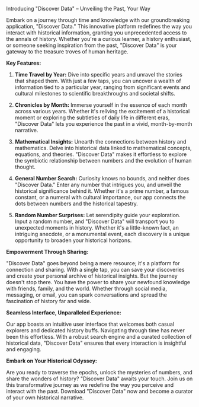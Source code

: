 Introducing "Discover Data" – Unveiling the Past, Your Way

Embark on a journey through time and knowledge with our groundbreaking application, "Discover Data." This innovative platform redefines the way you interact with historical information, granting you unprecedented access to the annals of history. Whether you're a curious learner, a history enthusiast, or someone seeking inspiration from the past, "Discover Data" is your gateway to the treasure troves of human heritage.

**Key Features:**

1. **Time Travel by Year:** Dive into specific years and unravel the stories that shaped them. With just a few taps, you can uncover a wealth of information tied to a particular year, ranging from significant events and cultural milestones to scientific breakthroughs and societal shifts.

2. **Chronicles by Month:** Immerse yourself in the essence of each month across various years. Whether it's reliving the excitement of a historical moment or exploring the subtleties of daily life in different eras, "Discover Data" lets you experience the past in a vivid, month-by-month narrative.

3. **Mathematical Insights:** Unearth the connections between history and mathematics. Delve into historical data linked to mathematical concepts, equations, and theories. "Discover Data" makes it effortless to explore the symbiotic relationship between numbers and the evolution of human thought.

4. **General Number Search:** Curiosity knows no bounds, and neither does "Discover Data." Enter any number that intrigues you, and unveil the historical significance behind it. Whether it's a prime number, a famous constant, or a numeral with cultural importance, our app connects the dots between numbers and the historical tapestry.

5. **Random Number Surprises:** Let serendipity guide your exploration. Input a random number, and "Discover Data" will transport you to unexpected moments in history. Whether it's a little-known fact, an intriguing anecdote, or a monumental event, each discovery is a unique opportunity to broaden your historical horizons.

**Empowerment Through Sharing:**

"Discover Data" goes beyond being a mere resource; it's a platform for connection and sharing. With a single tap, you can save your discoveries and create your personal archive of historical insights. But the journey doesn't stop there. You have the power to share your newfound knowledge with friends, family, and the world. Whether through social media, messaging, or email, you can spark conversations and spread the fascination of history far and wide.

**Seamless Interface, Unparalleled Experience:**

Our app boasts an intuitive user interface that welcomes both casual explorers and dedicated history buffs. Navigating through time has never been this effortless. With a robust search engine and a curated collection of historical data, "Discover Data" ensures that every interaction is insightful and engaging.

**Embark on Your Historical Odyssey:**

Are you ready to traverse the epochs, unlock the mysteries of numbers, and share the wonders of history? "Discover Data" awaits your touch. Join us on this transformative journey as we redefine the way you perceive and interact with the past. Download "Discover Data" now and become a curator of your own historical narrative.
